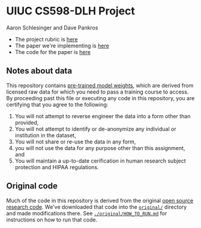 # UIUC CS598-DLH Project

Aaron Schlesinger and Dave Pankros

- The project rubric is [here](https://docs.google.com/document/d/1ftHUFl_eeZNfRYLNI0jh-v8tvkQfvSz-q8jzt2026k8/edit#heading=h.gjdgxs)
- The paper we're implementing is [here](https://static1.squarespace.com/static/59d5ac1780bd5ef9c396eda6/t/64d1b55f6760773810429929/1691465055738/ID203_Research+Paper_2023.pdf)
- The code for the paper is [here](https://github.com/healthylaife/Pediatric-Apnea-Detection)

## Notes about data

This repository contains [pre-trained model weights](./original/weights), which are derived from licensed raw data for which you need to pass a training course to access. By proceeding past this file or executing any code in this repository, you are certifying that you agree to the following:

1. You will not attempt to reverse engineer the data into a form other than provided,
2. You will not attempt to identify or de-anonymize any individual or institution in the dataset,
3. You will not share or re-use the data in any form,
4. you will not use the data for any purpose other than this assignment, and
5. You will maintain a up-to-date cerification in human research subject protection and HIPAA regulations.

## Original code

Much of the code in this repository is derived from the original [open source research code](https://github.com/healthylaife/Pediatric-Apnea-Detection). We've downloaded that code into the [`original/`](./original) directory and made modifications there. See [`./original/HOW_TO_RUN.md`](./original/HOW_TO_RUN.md) for instructions on how to run that code.

